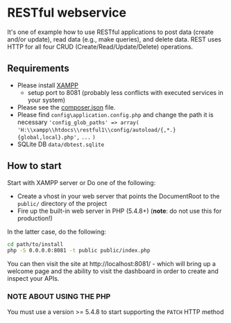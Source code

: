 RESTful webservice
==============================

It's one of example how to use RESTful applications 
to post data (create and/or update), 
read data (e.g., make queries), 
and delete data. 
REST uses HTTP for all four CRUD (Create/Read/Update/Delete) operations.

Requirements
------------

- Please install [XAMPP](https://www.apachefriends.org/index.html)
    - setup port to 8081 (probably less conflicts with executed services in your system)
- Please see the [composer.json](composer.json) file.
- Please find `config\application.config.php` and change the path it is necessary
`'config_glob_paths' => array(`
`'H:\\xampp\\htdocs\\restful1\\config/autoload/{,*.}{global,local}.php',`
`...`
`)`
- SQLite DB `data/dbtest.sqlite`


How to start
------------

Start with XAMPP server or Do one of the following:

- Create a vhost in your web server that points the DocumentRoot to the
  `public/` directory of the project
- Fire up the built-in web server in PHP (5.4.8+) (**note**: do not use this for
  production!)

In the latter case, do the following:

```bash
cd path/to/install
php -S 0.0.0.0:8081 -t public public/index.php
```

You can then visit the site at http://localhost:8081/ - which will bring up a
welcome page and the ability to visit the dashboard in order to create and
inspect your APIs.


### NOTE ABOUT USING THE PHP

You must use a version &gt;= 5.4.8 to start supporting the `PATCH` HTTP method


